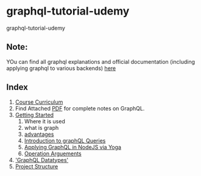 # graphql-tutorial-udemy
graphql-tutorial-udemy

## Note:
YOu can find all graphql explanations and official documentation (including applying graphql to various backends) [here](#http://spec.graphql.org/draft/)

## Index

1. [Course Curriculum](./CourseCurriculam.md)
2. Find Attached [PDF](./PDF-Reference-The-Modern-GraphQL-Bootcamp.pdf.pdf) for complete notes on GraphQL.
3. [Getting Started](./GettingStarted.md)
   1. Where it is used
   2. what is graph
   3. [advantages](./GettingStarted.md#advantages)
   4. [Introduction to graphQL Queries](./GettingStarted.md#queries)
   5. [Applying GraphQL in NodeJS via Yoga](./GettingStarted.md#yogaintegration)
   6. [Operation Arguements](./operationArguements.md)
4. ['GraphQL Datatypes'](./GraphqlDatatypes.md)
5. [Project Structure](./Project-Intro.md)